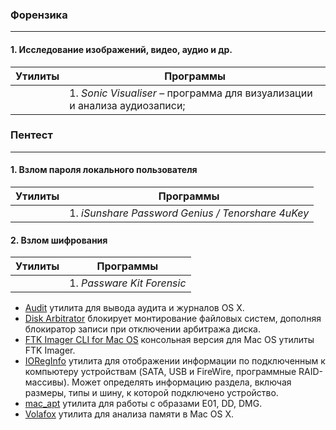 ### Форензика
---
#### 1. Исследование изображений, видео, аудио и др.

| **Утилиты** | **Программы**                                                             |
| ----------- | ------------------------------------------------------------------------- |
|             | 1. *Sonic Visualiser* – программа для визуализации и анализа аудиозаписи; |
### Пентест
---
#### 1. Взлом пароля локального пользователя

| **Утилиты** | **Программы**                                     |
| ----------- | ------------------------------------------------- |
|             | 1. *iSunshare Password Genius / Tenorshare 4uKey* |
#### 2. Взлом шифрования

| **Утилиты** | **Программы**              |
| ----------- | -------------------------- |
|             | 1. *Passware Kit Forensic* |

- [Audit](https://github.com/twocanoes/audit) утилита для вывода аудита и журналов OS X.
- [Disk Arbitrator](https://github.com/aburgh/Disk-Arbitrator) блокирует монтирование файловых систем, дополняя блокиратор записи при отключении арбитража диска.
- [FTK Imager CLI for Mac OS](http://accessdata.com/product-download/digital-forensics/mac-os-10.5-and-10.6x-version-3.1.1) консольная версия для Mac OS утилиты FTK Imager.
- [IORegInfo](https://www.blackbagtech.com/resources/freetools/ioreg-info.html) утилита для отображении информации по подключенным к компьютеру устройствам (SATA, USB и FireWire, программные RAID-массивы). Может определять информацию раздела, включая размеры, типы и шину, к которой подключено устройство.
- [mac_apt](https://github.com/ydkhatri/mac_apt) утилита для работы с образами E01, DD, DMG.
- [Volafox](https://github.com/n0fate/volafox) утилита для анализа памяти в Mac OS X.